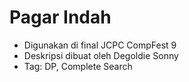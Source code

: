 # Pagar Indah

- Digunakan di final JCPC CompFest 9
- Deskripsi dibuat oleh Degoldie Sonny
- Tag: DP, Complete Search
